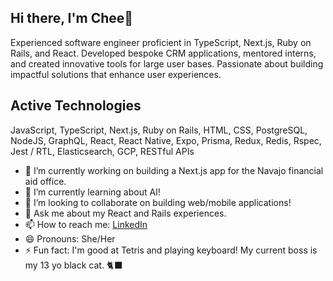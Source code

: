 ## Hi there, I'm Chee👋

Experienced software engineer proficient in TypeScript, Next.js, Ruby on Rails, and React. Developed bespoke CRM applications, mentored interns, and created innovative tools for large user bases. Passionate about building impactful solutions that enhance user experiences.


## Active Technologies
JavaScript, TypeScript, Next.js, Ruby on Rails, HTML, CSS, PostgreSQL, NodeJS, GraphQL, React, React Native, Expo, Prisma, Redux, Redis, Rspec, Jest / RTL, Elasticsearch, GCP, RESTful APIs

- 🔭 I’m currently working on building a Next.js app for the Navajo financial aid office.
- 🌱 I’m currently learning about AI!
- 👯 I’m looking to collaborate on building web/mobile applications!
- 💬 Ask me about my React and Rails experiences.
- 📫 How to reach me: [LinkedIn](https://www.linkedin.com/in/chee-murakami/)
- 😄 Pronouns: She/Her
- ⚡ Fun fact: I'm good at Tetris and playing keyboard! My current boss is my 13 yo black cat. 🐈‍⬛
